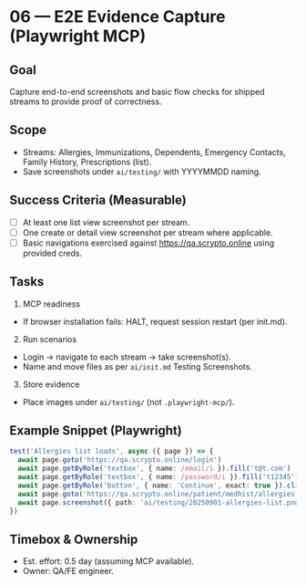 # 06 — E2E Evidence Capture (Playwright MCP)

## Goal
Capture end-to-end screenshots and basic flow checks for shipped streams to provide proof of correctness.

## Scope
- Streams: Allergies, Immunizations, Dependents, Emergency Contacts, Family History, Prescriptions (list).
- Save screenshots under `ai/testing/` with YYYYMMDD naming.

## Success Criteria (Measurable)
- [ ] At least one list view screenshot per stream.
- [ ] One create or detail view screenshot per stream where applicable.
- [ ] Basic navigations exercised against https://qa.scrypto.online using provided creds.

## Tasks
1) MCP readiness
- If browser installation fails: HALT, request session restart (per init.md).

2) Run scenarios
- Login → navigate to each stream → take screenshot(s).
- Name and move files as per `ai/init.md` Testing Screenshots.

3) Store evidence
- Place images under `ai/testing/` (not `.playwright-mcp/`).

## Example Snippet (Playwright)
```ts
test('Allergies list loads', async ({ page }) => {
  await page.goto('https://qa.scrypto.online/login')
  await page.getByRole('textbox', { name: /email/i }).fill('t@t.com')
  await page.getByRole('textbox', { name: /password/i }).fill('t12345')
  await page.getByRole('button', { name: 'Continue', exact: true }).click()
  await page.goto('https://qa.scrypto.online/patient/medhist/allergies')
  await page.screenshot({ path: 'ai/testing/20250901-allergies-list.png', fullPage: true })
})
```

## Timebox & Ownership
- Est. effort: 0.5 day (assuming MCP available).
- Owner: QA/FE engineer.

